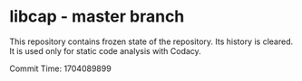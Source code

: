 # libcap - master branch

This repository contains frozen state of the repository.
Its history is cleared. It is used only for static code
analysis with Codacy.

Commit Time: 1704089899